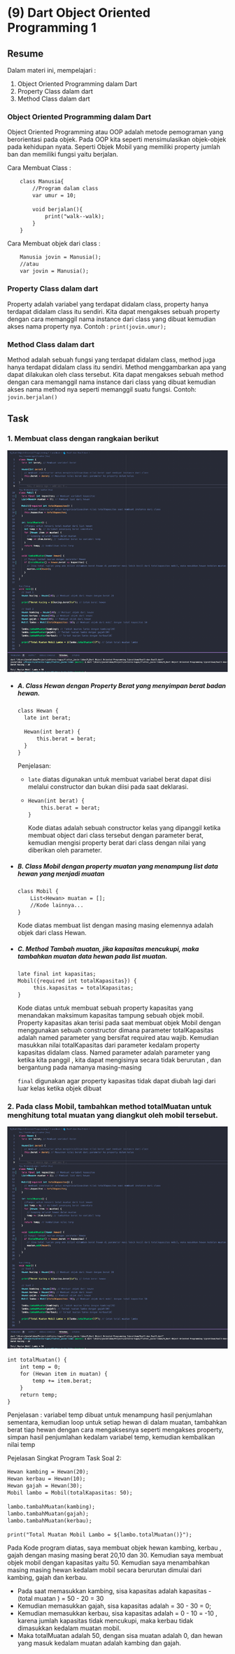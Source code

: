 # (9) Dart Object Oriented Programming 1

## Resume

Dalam materi ini, mempelajari :

1. Object Oriented Programming dalam Dart
1. Property Class dalam dart
1. Method Class dalam dart

### Object Oriented Programming dalam Dart

Object Oriented Programming atau OOP adalah metode pemograman yang berorientasi pada objek.
Pada OOP kita seperti mensimulasikan objek-objek pada kehidupan nyata. Seperti Objek Mobil yang memiliki property jumlah ban dan memiliki fungsi yaitu berjalan.

Cara Membuat Class :

```
    class Manusia{
        //Program dalam class
        var umur = 10;

        void berjalan(){
            print("walk--walk);
        }
    }
```

Cara Membuat objek dari class :

```
    Manusia jovin = Manusia();
    //atau
    var jovin = Manusia();
```

### Property Class dalam dart

Property adalah variabel yang terdapat didalam class, property hanya terdapat didalam class itu sendiri.
Kita dapat mengakses sebuah property dengan cara memanggil nama instance dari class yang dibuat kemudian akses nama property nya. Contoh :
`print(jovin.umur);`

### Method Class dalam dart

Method adalah sebuah fungsi yang terdapat didalam class, method juga hanya terdapat didalam class itu sendiri.
Method menggambarkan apa yang dapat dilakukan oleh class tersebut.
Kita dapat mengakses sebuah method dengan cara memanggil nama instance dari class yang dibuat kemudian akses nama method nya seperti memanggil suatu fungsi. Contoh:
`jovin.berjalan()`

## Task

### 1. Membuat class dengan rangkaian berikut

![Class](screenshots/Soal1-dan-Soal2.png "Class")

- ##### A. Class Hewan dengan Property Berat yang menyimpan berat badan hewan.

  ```
  class Hewan {
    late int berat;

    Hewan(int berat) {
        this.berat = berat;
    }
  }
  ```

  Penjelasan:

  - `late` diatas digunakan untuk membuat variabel berat dapat diisi melalui constructor dan bukan diisi pada saat deklarasi.
  - ```
    Hewan(int berat) {
        this.berat = berat;
    }
    ```
    Kode diatas adalah sebuah constructor kelas yang dipanggil ketika membuat object dari class tersebut dengan parameter berat, kemudian mengisi property berat dari class dengan nilai yang diberikan oleh parameter.

- ##### B. Class Mobil dengan property muatan yang menampung list data hewan yang menjadi muatan

  ```
  class Mobil {
      List<Hewan> muatan = [];
      //Kode lainnya...
  }
  ```

  Kode diatas membuat list dengan masing masing elemennya adalah objek dari class Hewan.

- ##### C. Method Tambah muatan, jika kapasitas mencukupi, maka tambahkan muatan data hewan pada list muatan.

  ```
  late final int kapasitas;
  Mobil({required int totalKapasitas}) {
       this.kapasitas = totalKapasitas;
  }
  ```

  Kode diatas untuk membuat sebuah property kapasitas yang menandakan maksimum kapasitas tampung sebuah objek mobil. Property kapasitas akan terisi pada saat membuat objek Mobil dengan menggunakan sebuah constructor dimana parameter totalKapasitas adalah named parameter yang bersifat required atau wajib. Kemudian masukkan nilai totalKapasitas dari parameter kedalam property kapasitas didalam class.
  Named parameter adalah parameter yang ketika kita panggil , kita dapat mengisinya secara tidak berurutan , dan bergantung pada namanya masing-masing

  `final` digunakan agar property kapasitas tidak dapat diubah lagi dari luar kelas ketika objek dibuat

### 2. Pada class Mobil, tambahkan method totalMuatan untuk menghitung total muatan yang diangkut oleh mobil tersebut.

![Class](screenshots/Soal1-dan-Soal2.png "Class")

```
int totalMuatan() {
    int temp = 0;
    for (Hewan item in muatan) {
        temp += item.berat;
    }
    return temp;
}
```

Penjelasan :
variabel temp dibuat untuk menampung hasil penjumlahan sementara, kemudian loop untuk setiap hewan di dalam muatan, tambahkan berat tiap hewan dengan cara mengaksesnya seperti mengakses property, simpan hasil penjumlahan kedalam variabel temp, kemudian kembalikan nilai temp

Pejelasan Singkat Program Task Soal 2:

```
Hewan kambing = Hewan(20);
Hewan kerbau = Hewan(10);
Hewan gajah = Hewan(30);
Mobil lambo = Mobil(totalKapasitas: 50);

lambo.tambahMuatan(kambing);
lambo.tambahMuatan(gajah);
lambo.tambahMuatan(kerbau);

print("Total Muatan Mobil Lambo = ${lambo.totalMuatan()}");

```

Pada Kode program diatas, saya membuat objek hewan kambing, kerbau , gajah dengan masing masing berat 20,10 dan 30. Kemudian saya membuat objek mobil dengan kapasitas yaitu 50.
Kemudian saya menambahkan masing masing hewan kedalam mobil secara berurutan dimulai dari kambing, gajah dan kerbau.

- Pada saat memasukkan kambing, sisa kapasitas adalah kapasitas - (total muatan ) = 50 - 20 = 30
- Kemudian memasukkan gajah, sisa kapasitas adalah = 30 - 30 = 0;
- Kemudian memasukkan kerbau, sisa kapasitas adalah = 0 - 10 = -10 , karena jumlah kapasitas tidak mencukupi, maka kerbau tidak dimasukkan kedalam muatan mobil.
- Maka totalMuatan adalah 50, dengan sisa muatan adalah 0, dan hewan yang masuk kedalam muatan adalah kambing dan gajah.
